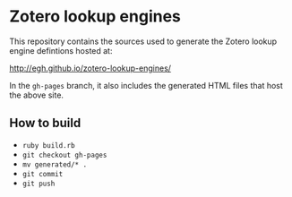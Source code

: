 # Zotero lookup engines

This repository contains the sources used to generate the Zotero
lookup engine defintions hosted at:

  http://egh.github.io/zotero-lookup-engines/
  
In the `gh-pages` branch, it also includes the generated HTML files
that host the above site.

## How to build

- `ruby build.rb`
- `git checkout gh-pages`
- `mv generated/* .`
- `git commit`
- `git push`
